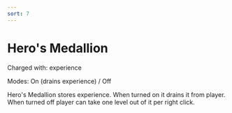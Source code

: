 ```yaml
---
sort: 7
---
```


# Hero's Medallion

Charged with: experience

Modes: On (drains experience) / Off

Hero's Medallion stores experience. When turned on it drains it from player. When turned off player can take one level out of it per right click.
